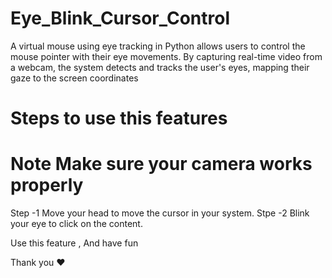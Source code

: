 # Eye_Blink_Cursor_Control
 A virtual mouse using eye tracking in Python allows users to control the mouse pointer with their eye movements. By capturing real-time video from a webcam, the system detects and tracks the user's eyes, mapping their gaze to the screen coordinates


# Steps to use this features
# Note Make sure your camera works properly

Step -1 Move your head to move the cursor in your system.
Stpe -2 Blink your eye to click on the content.


Use this feature , And have fun

Thank you ❤
